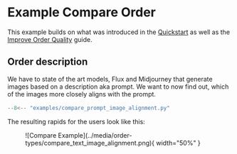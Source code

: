 # Example Compare Order

This example builds on what was introduced in the [Quickstart](quickstart.md) as well as the [Improve Order Quality](improve_order_quality.md) guide.

## Order description

We have to state of the art models, Flux and Midjourney that generate images based on a description aka prompt. We want to now find out, which of the images more closely aligns with the prompt. 

```python
--8<-- "examples/compare_prompt_image_alignment.py"
```

The resulting rapids for the users look like this:

<figure markdown="span">
![Compare Example](../media/order-types/compare_text_image_alignment.png){ width="50%" }
</figure>
